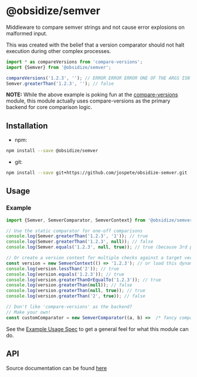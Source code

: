 # @obsidize/semver

Middleware to compare semver strings and not cause error explosions on malformed input.

This was created with the belief that a version comparator should not halt execution during other complex processes.

```typescript
import * as compareVersions from 'compare-versions';
import {Semver} from '@obsidize/semver';

compareVersions('1.2.3', ''); // ERROR ERROR ERROR ONE OF THE ARGS ISN'T A VERSION AHHHHH!!!
Semver.greaterThan('1.2.3', ''); // false
```

**NOTE:** While the above example is poking fun at the [compare-versions](https://www.npmjs.com/package/compare-versions)
module, this module actually uses compare-versions as the primary backend for core comparison logic.

## Installation

- npm:

```bash
npm install --save @obsidize/semver
```

- git:

```bash
npm install --save git+https://github.com/jospete/obsidize-semver.git
```

## Usage

### Example

```typescript
import {Semver, SemverComparator, SemverContext} from '@obsidize/semver';

// Use the static comparator for one-off comparisons
console.log(Semver.greaterThan('1.2.3', '1')); // true
console.log(Semver.greaterThan('1.2.3', null)); // false
console.log(Semver.equals('1.2.3', null, true)); // true (because 3rd parameter 'defaultValue' is true)

// Or create a version context for multiple checks against a target version
const version = new SemverContext(() => '1.2.3'); // or load this dynamically from somewhere else
console.log(version.lessThan('2')); // true
console.log(version.equals('1.2.3')); // true
console.log(version.greaterThanOrEqualTo('1.2.3')); // true
console.log(version.greaterThan(null)); // false
console.log(version.greaterThan(null, true)); // true
console.log(version.greaterThan('2', true)); // false

// Don't like 'compare-versions' as the backend?
// Make your own!
const customComparator = new SemverComparator((a, b) =>  /* fancy compare function here */);
```

See the [Example Usage Spec](https://github.com/jospete/obsidize-semver/blob/master/tests/example-usage.spec.ts) to get a general feel for what this module can do.

## API

Source documentation can be found [here](https://jospete.github.io/obsidize-semver/)